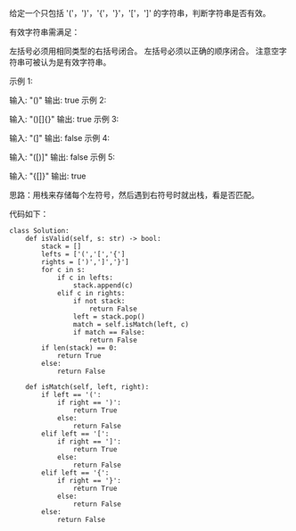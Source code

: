 给定一个只包括 '('，')'，'{'，'}'，'['，']' 的字符串，判断字符串是否有效。

有效字符串需满足：

左括号必须用相同类型的右括号闭合。
左括号必须以正确的顺序闭合。
注意空字符串可被认为是有效字符串。

示例 1:

输入: "()"
输出: true
示例 2:

输入: "()[]{}"
输出: true
示例 3:

输入: "(]"
输出: false
示例 4:

输入: "([)]"
输出: false
示例 5:

输入: "{[]}"
输出: true



思路：用栈来存储每个左符号，然后遇到右符号时就出栈，看是否匹配。

代码如下：
```
class Solution:
    def isValid(self, s: str) -> bool:
        stack = []
        lefts = ['(','[','{']
        rights = [')',']','}']
        for c in s:
            if c in lefts:
                stack.append(c)
            elif c in rights:
                if not stack:
                    return False
                left = stack.pop()
                match = self.isMatch(left, c)
                if match == False:
                    return False 
        if len(stack) == 0:
            return True 
        else:
            return False

    def isMatch(self, left, right):
        if left == '(':
            if right == ')':
                return True 
            else:
                return False 
        elif left == '[':
            if right == ']':
                return True 
            else:
                return False             
        elif left == '{':
            if right == '}':
                return True 
            else:
                return False  
        else:
            return False  
```
